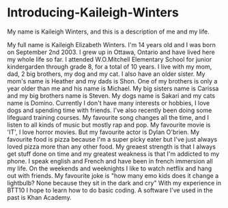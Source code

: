 # Introducing-Kaileigh-Winters

My name is Kaileigh Winters, and this is a description of me and my life.

My full name is Kaileigh Elizabeth Winters. I'm 14 years old and I was born on September 2nd 2003.
I grew up in Ottawa, Ontario and have lived here my whole life so far. I attended W.O.Mitchell Elementary School for junior kindergarden through grade 8, for a total of 10 years. 
I live with my mom, dad, 2 big brothers, my dog and my cat. I also have an older sister. My mom's name is Heather and my dads is Shon. One of my brothers is only a year older than me and his name is Michael. My big sisters name is Carissa and my big brothers name is Steven. My dogs name is Sakari and my cats name is Domino. 
Currently I don't have many interests or hobbies, I love dogs and spending time with friends. I've also recently been doing some lifeguard training courses. 
My favourite song changes all the time, and I listen to all kinds of music but mostly rap and pop. 
My favourite movie is 'IT', I love horror movies. But my favourite actor is Dylan O'brien. 
My favourite food is pizza because I'm a super picky eater but I've just always loved pizza more than any other food. 
My greaest strength is that I always get stuff done on time and my greatest weakness is that I'm addicted to my phone. 
I speak english and  French and have been in french immersion all my life. 
On the weekends and weeknights I like to watch netflix and hang out with friends.
My favourite joke is "how many emo kids does it change a lightbulb? None because they sit in the dark and cry" 
With my experience in BTT10 I hope to learn how to do basic coding. A software I've used in the past is Khan Academy.
